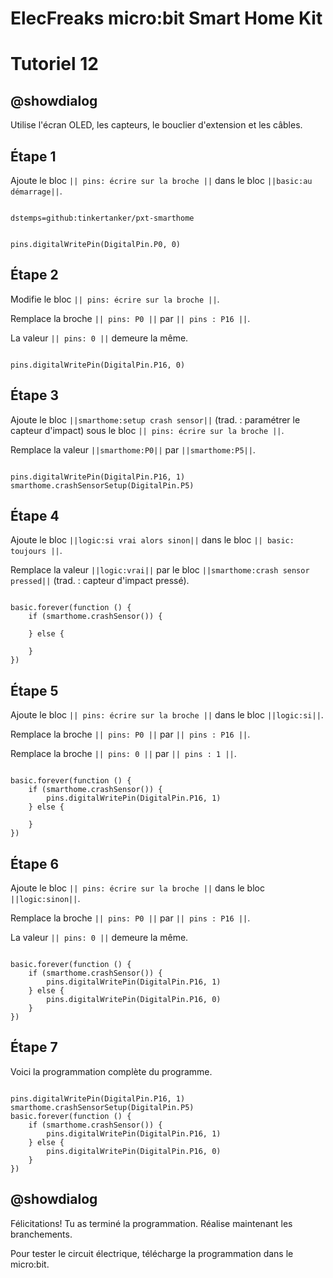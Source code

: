 # ElecFreaks micro:bit Smart Home Kit

# Tutoriel 12

## @showdialog

Utilise l'écran OLED, les capteurs, le bouclier d'extension et les câbles.


## Étape 1

Ajoute le bloc ``|| pins: écrire sur la broche ||`` dans le bloc ``||basic:au démarrage||``.

```package

dstemps=github:tinkertanker/pxt-smarthome

```

```blocks

pins.digitalWritePin(DigitalPin.P0, 0)

```

## Étape 2

Modifie le bloc ``|| pins: écrire sur la broche ||``.

Remplace la broche ``|| pins: P0 ||`` par ``|| pins : P16 ||``.

La valeur ``|| pins: 0 ||`` demeure la même.

```blocks

pins.digitalWritePin(DigitalPin.P16, 0)

```

## Étape 3

Ajoute le bloc ``||smarthome:setup crash sensor||`` (trad. : paramétrer le capteur d'impact) sous le bloc ``|| pins: écrire sur la broche ||``.

Remplace la valeur ``||smarthome:P0||`` par ``||smarthome:P5||``.

```blocks

pins.digitalWritePin(DigitalPin.P16, 1)
smarthome.crashSensorSetup(DigitalPin.P5)

```

## Étape 4

Ajoute le bloc ``||logic:si vrai alors sinon||`` dans le bloc ``|| basic: toujours ||``.

Remplace la valeur ``||logic:vrai||`` par le bloc ``||smarthome:crash sensor pressed||`` (trad. : capteur d'impact pressé).

```blocks

basic.forever(function () {
    if (smarthome.crashSensor()) {
    	
    } else {
    	
    }
})

```

## Étape 5

Ajoute le bloc ``|| pins: écrire sur la broche ||`` dans le bloc ``||logic:si||``.

Remplace la broche ``|| pins: P0 ||`` par ``|| pins : P16 ||``.

Remplace la broche ``|| pins: 0 ||`` par ``|| pins : 1 ||``.

```blocks

basic.forever(function () {
    if (smarthome.crashSensor()) {
        pins.digitalWritePin(DigitalPin.P16, 1)
    } else {
    	
    }
})

```

## Étape 6

Ajoute le bloc ``|| pins: écrire sur la broche ||`` dans le bloc ``||logic:sinon||``.

Remplace la broche ``|| pins: P0 ||`` par ``|| pins : P16 ||``.

La valeur ``|| pins: 0 ||`` demeure la même.

```blocks

basic.forever(function () {
    if (smarthome.crashSensor()) {
        pins.digitalWritePin(DigitalPin.P16, 1)
    } else {
        pins.digitalWritePin(DigitalPin.P16, 0)
    }
})

```

## Étape 7

Voici la programmation complète du programme.

```blocks

pins.digitalWritePin(DigitalPin.P16, 1)
smarthome.crashSensorSetup(DigitalPin.P5)
basic.forever(function () {
    if (smarthome.crashSensor()) {
        pins.digitalWritePin(DigitalPin.P16, 1)
    } else {
        pins.digitalWritePin(DigitalPin.P16, 0)
    }
})

```

## @showdialog 

Félicitations! Tu as terminé la programmation. Réalise maintenant les branchements.

Pour tester le circuit électrique, télécharge la programmation dans le micro:bit.